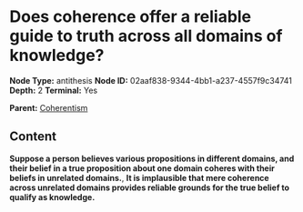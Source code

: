 # Does coherence offer a reliable guide to truth across all domains of knowledge?

**Node Type:** antithesis
**Node ID:** 02aaf838-9344-4bb1-a237-4557f9c34741
**Depth:** 2
**Terminal:** Yes

**Parent:** [Coherentism](coherentism.md)

## Content

**Suppose a person believes various propositions in different domains, and their belief in a true proposition about one domain coheres with their beliefs in unrelated domains.**, **It is implausible that mere coherence across unrelated domains provides reliable grounds for the true belief to qualify as knowledge.**
